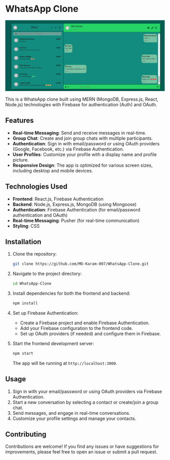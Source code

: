 
# WhatsApp Clone
![Home screen](whats.png)

This is a WhatsApp clone built using MERN (MongoDB, Express.js, React, Node.js) technologies with Firebase for authentication (Auth) and OAuth.

## Features

- **Real-time Messaging**: Send and receive messages in real-time.
- **Group Chat**: Create and join group chats with multiple participants.
- **Authentication**: Sign in with email/password or using OAuth providers (Google, Facebook, etc.) via Firebase Authentication.
- **User Profiles**: Customize your profile with a display name and profile picture.
- **Responsive Design**: The app is optimized for various screen sizes, including desktop and mobile devices.

## Technologies Used

- **Frontend**: React.js, Firebase Authentication
- **Backend**: Node.js, Express.js, MongoDB (using Mongoose)
- **Authentication**: Firebase Authentication (for email/password authentication and OAuth)
- **Real-time Messaging**: Pusher (for real-time communication)
- **Styling**: CSS

## Installation

1. Clone the repository:

   ```bash
   git clone https://github.com/MO-Karam-007/WhatsApp-Clone.git
   ```

2. Navigate to the project directory:

   ```bash
   cd WhatsApp-Clone
   ```

3. Install dependencies for both the frontend and backend:

   ```bash
   npm install
   ```

4. Set up Firebase Authentication:

   - Create a Firebase project and enable Firebase Authentication.
   - Add your Firebase configuration to the frontend code.
   - Set up OAuth providers (if needed) and configure them in Firebase.

5. Start the frontend development server:

   ```bash
   npm start
   ```

   The app will be running at `http://localhost:3000`.

## Usage

1. Sign in with your email/password or using OAuth providers via Firebase Authentication.
2. Start a new conversation by selecting a contact or create/join a group chat.
3. Send messages, and engage in real-time conversations.
4. Customize your profile settings and manage your contacts.

## Contributing

Contributions are welcome! If you find any issues or have suggestions for improvements, please feel free to open an issue or submit a pull request.